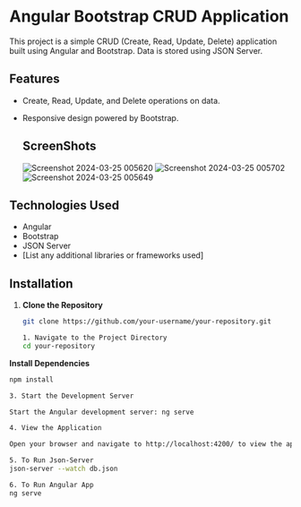# Angular Bootstrap CRUD Application

This project is a simple CRUD (Create, Read, Update, Delete) application built using Angular and Bootstrap. Data is stored using JSON Server.

## Features

- Create, Read, Update, and Delete operations on data.
- Responsive design powered by Bootstrap.

  ## ScreenShots
  ![Screenshot 2024-03-25 005620](https://github.com/harshit0075/crud-app/assets/112869167/c7215de0-1730-43c8-a181-892c40093e1d)
![Screenshot 2024-03-25 005702](https://github.com/harshit0075/crud-app/assets/112869167/df44d8f7-830e-4ec0-9f41-709f4ab0c512)
![Screenshot 2024-03-25 005649](https://github.com/harshit0075/crud-app/assets/112869167/412953b3-6222-4ac3-a239-9ae735dcfcee)


## Technologies Used

- Angular
- Bootstrap
- JSON Server
- [List any additional libraries or frameworks used]

## Installation

1. **Clone the Repository**

   ```sh
   git clone https://github.com/your-username/your-repository.git

   1. Navigate to the Project Directory
   cd your-repository
 **Install Dependencies**
 ```sh
npm install

3. Start the Development Server

Start the Angular development server: ng serve

4. View the Application

Open your browser and navigate to http://localhost:4200/ to view the application.

5. To Run Json-Server
json-server --watch db.json

6. To Run Angular App
ng serve

